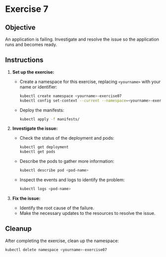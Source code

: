 # Exercise 7

## Objective

An application is failing. Investigate and resolve the issue so the application runs and becomes ready.

## Instructions

1. **Set up the exercise:**
   - Create a namespace for this exercise, replacing `<yourname>` with your name or identifier:
     ```bash
     kubectl create namespace <yourname>-exercise07
     kubectl config set-context --current --namespace=<yourname>-exercise07
     ```
   - Deploy the manifests:
     ```bash
     kubectl apply -f manifests/
     ```

2. **Investigate the issue:**
   - Check the status of the deployment and pods:
     ```bash
     kubectl get deployment
     kubectl get pods
     ```
   - Describe the pods to gather more information:
     ```bash
     kubectl describe pod <pod-name>
     ```
   - Inspect the events and logs to identify the problem:
     ```bash
     kubectl logs <pod-name>
     ```

3. **Fix the issue:**
   - Identify the root cause of the failure.
   - Make the necessary updates to the resources to resolve the issue.

## Cleanup

After completing the exercise, clean up the namespace:
```bash
kubectl delete namespace <yourname>-exercise07
```
